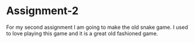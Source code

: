 # Assignment-2
For my second assignment I am going to make the old snake game. I used to love playing this game and it is a great old fashioned game.
